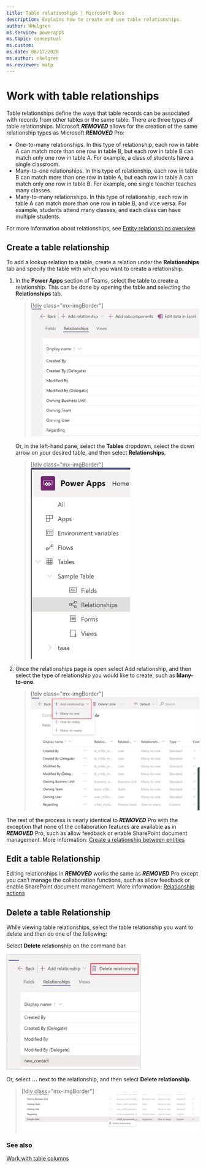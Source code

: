 ```yaml
---
title: Table relationships | Microsoft Docs
description: Explains how to create and use table relationships.
author: NHelgren
ms.service: powerapps
ms.topic: conceptual
ms.custom: 
ms.date: 08/17/2020
ms.author: nhelgren
ms.reviewer: matp
---
```


# Work with table relationships
Table relationships define the ways that table records can be associated with records from other tables or the same table. There are three types of table relationships. Microsoft ***REMOVED*** allows for the creation of the same relationship types as Microsoft ***REMOVED*** Pro:
- One-to-many relationships. In this type of relationship, each row in table A can match more than one row in table B, but each row in table B can match only one row in table A. For example, a class of students have a single classroom.
- Many-to-one relationships. In this type of relationship, each row in table B can match more than one row in table A, but each row in table A can match only one row in table B. For example, one single teacher teaches many classes.
- Many-to-many relationships. In this type of relationship, each row in table A can match more than one row in table B, and vice versa. For example, students attend many classes, and each class can have multiple students.

For more information about relationships, see [Entity relationships overview](../maker/common-data-service/create-edit-entity-relationships.md). 

## Create a table relationship
To add a lookup relation to a table, create a relation under the **Relationships** tab and specify the table with which you want to create a relationship.
1. In the **Power Apps** section of Teams, select the table to create a relationship. This can be done by opening the table and selecting the **Relationships** tab.

   > [!div class="mx-imgBorder"] 
   > ![Relationship tab](media/create-relate-table.png) 
   
   Or, in the left-hand pane, select the **Tables** dropdown, select the down arrow on your desired table, and then select **Relationships**. <br />
   
    > [!div class="mx-imgBorder"] 
    > ![Relationship create from navigation pane](media/create-relate-table2.png)
2. Once the relationships page is open select Add relationship, and then select the type of relationship you would like to create, such as **Many-to-one**.
   > [!div class="mx-imgBorder"] 
   > ![Add relationship](media/create-relate-table3.png)

The rest of the process is nearly identical to ***REMOVED*** Pro with the exception that none of the collaboration features are available as in ***REMOVED*** Pro, such as allow feedback or enable SharePoint document management. More information: [Create a relationship between entities](../maker/common-data-service/data-platform-entity-lookup.md) 

## Edit a table Relationship
Editing relationships in ***REMOVED*** works the same as ***REMOVED*** Pro except you can’t manage the collaboration functions, such as allow feedback or enable SharePoint document management. More information: [Relationship actions](/maker/common-data-service/create-edit-entity-relationships#actions)

## Delete a table Relationship
While viewing table relationships, select the table relationship you want to delete and then do one of the following:

Select **Delete** relationship on the command bar.

<img src="media/delete-table-relationship1.png" alt="Delete table relationship from command bar" height="300" width="350">

Or, select **…** next to the relationship, and then select **Delete relationship**.
> [!div class="mx-imgBorder"] 
> ![Delete table relationship in context](media/delete-table-relationship2.png)

### See also
[Work with table columns](table-columns.md)